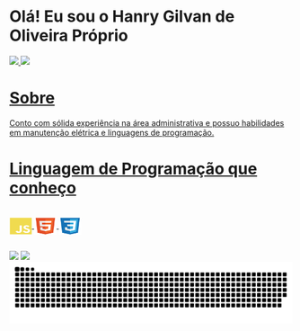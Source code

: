 # Olá! Eu sou o Hanry Gilvan de Oliveira Próprio
<div>
<a href="https://beacons.ai/Fe-Jeb">
  <img height="180em" src="https://github-readme-stats.vercel.app/api?username=Fe-Jeb&show_icons=true&theme=dark&include_all_commits=true&count_private=true"/>
  <img height="180em" src="https://github-readme-stats.vercel.app/api/top-langs/?username=Fe-Jeb&layout=compact&langs_count=16&theme=dark"/>
</div>
  
# Sobre

  <p>Conto com sólida experiência na área administrativa e possuo habilidades em manutenção elétrica e linguagens de programação.</p>
  
# Linguagem de Programação que conheço
  
<div style="display: inline_block"><br>
  <img align="center" alt="Rafa-Js" height="30" width="40" src="https://raw.githubusercontent.com/devicons/devicon/master/icons/javascript/javascript-plain.svg">
  <img align="center" alt="Rafa-HTML" height="30" width="40" src="https://raw.githubusercontent.com/devicons/devicon/master/icons/html5/html5-original.svg">
  <img align="center" alt="Rafa-CSS" height="30" width="40" src="https://raw.githubusercontent.com/devicons/devicon/master/icons/css3/css3-original.svg">
</div>

##

<div> 
  <a href="https://www.instagram.com/hanryproprio/?next=%2F" target="_blank"><img src="https://img.shields.io/badge/-Instagram-%23E4405F?style=for-the-badge&logo=instagram&logoColor=white" target="_blank"></a>
  <a href = "mailto:hanry.proprio@aluno.ifsp.edu.br"><img src="https://img.shields.io/badge/-Gmail-%23333?style=for-the-badge&logo=gmail&logoColor=white" target="_blank"></a>
</div>
<picture>
  <source media="(prefers-color-scheme: dark)" srcset="https://raw.githubusercontent.com/Fe-Jeb/Fe-Jeb/output/github-contribution-gridsnake-dark.svg">
  <source media="(prefers-color-scheme: light)" srcset="https://raw.githubusercontent.com/Fe-Jeb/Fe-Jeb/output/github-contribution-grid-snake.svg">
  <img alt="github contribution grid snake animation" src="https://raw.githubusercontent.com/Fe-Jeb/Fe-Jeb/output/github-contribution-grid-snake.svg">
</picture>
